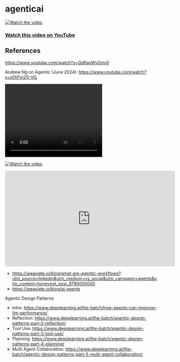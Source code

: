 # agenticai

[![Watch the video](https://img.youtube.com/vi/q1XFm21I-VQ/maxresdefault.jpg)](https://youtu.be/q1XFm21I-VQ)

### [Watch this video on YouTube](https://youtu.be/q1XFm21I-VQ)

## References

https://www.youtube.com/watch?v=Qd6anWv0mv0

Andrew Ng on Agentic (June 2024): https://www.youtube.com/watch?v=q1XFm21I-VQ

<video src="[path/to/video.mp4](https://www.youtube.com/embed/q1XFm21I-VQ?si=1dpdJOLxwdBAlGHW&amp;start=829)" width="320" height="240" controls></video>


[![Watch the video](https://i.sstatic.net/Vp2cE.png)](https://www.youtube.com/embed/q1XFm21I-VQ?si=1dpdJOLxwdBAlGHW&amp;start=829)

<iframe width="560" height="315" src="https://www.youtube.com/embed/q1XFm21I-VQ?si=1dpdJOLxwdBAlGHW&amp;start=829" title="YouTube video player" frameborder="0" allow="accelerometer; autoplay; clipboard-write; encrypted-media; gyroscope; picture-in-picture; web-share" referrerpolicy="strict-origin-when-cross-origin" allowfullscreen></iframe>

- https://weaviate.io/blog/what-are-agentic-workflows?utm_source=linkedin&utm_medium=vs_social&utm_campaign=agents&utm_content=honeypot_post_9790000000
- https://weaviate.io/blog/ai-agents

Agentic Design Patterns:
- Intro: https://www.deeplearning.ai/the-batch/how-agents-can-improve-llm-performance/
- Reflection: https://www.deeplearning.ai/the-batch/agentic-design-patterns-part-2-reflection/
- Tool Use: https://www.deeplearning.ai/the-batch/agentic-design-patterns-part-3-tool-use/
- Planning: https://www.deeplearning.ai/the-batch/agentic-design-patterns-part-4-planning/
- Multi Agent Collaboration: https://www.deeplearning.ai/the-batch/agentic-design-patterns-part-5-multi-agent-collaboration/
